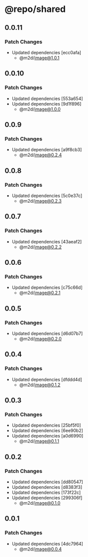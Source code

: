 # @repo/shared

## 0.0.11

### Patch Changes

- Updated dependencies [ecc0afa]
  - @m2d/image@1.0.1

## 0.0.10

### Patch Changes

- Updated dependencies [553a654]
- Updated dependencies [9d1f896]
  - @m2d/image@1.0.0

## 0.0.9

### Patch Changes

- Updated dependencies [a9f8cb3]
  - @m2d/image@0.2.4

## 0.0.8

### Patch Changes

- Updated dependencies [5c0e37c]
  - @m2d/image@0.2.3

## 0.0.7

### Patch Changes

- Updated dependencies [43aeaf2]
  - @m2d/image@0.2.2

## 0.0.6

### Patch Changes

- Updated dependencies [c75c66d]
  - @m2d/image@0.2.1

## 0.0.5

### Patch Changes

- Updated dependencies [d6d07b7]
  - @m2d/image@0.2.0

## 0.0.4

### Patch Changes

- Updated dependencies [dfddd4d]
  - @m2d/image@0.1.2

## 0.0.3

### Patch Changes

- Updated dependencies [25bf5f0]
- Updated dependencies [6ee90b2]
- Updated dependencies [a0d6990]
  - @m2d/image@0.1.1

## 0.0.2

### Patch Changes

- Updated dependencies [dd80547]
- Updated dependencies [d8383f3]
- Updated dependencies [173f22c]
- Updated dependencies [299306f]
  - @m2d/image@0.1.0

## 0.0.1

### Patch Changes

- Updated dependencies [4dc7964]
  - @m2d/image@0.0.4
